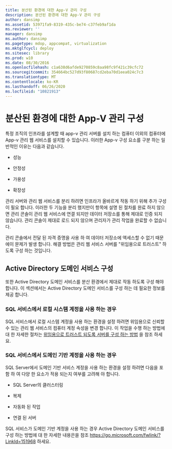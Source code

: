 ```yaml
---
title: 분산된 환경에 대한 App-V 관리 구성
description: 분산된 환경에 대한 App-V 관리 구성
author: dansimp
ms.assetid: 53971fa9-8319-435c-be74-c37feb9af1da
ms.reviewer: ''
manager: dansimp
ms.author: dansimp
ms.pagetype: mdop, appcompat, virtualization
ms.mktglfcycl: deploy
ms.sitesec: library
ms.prod: w10
ms.date: 08/30/2016
ms.openlocfilehash: c1a638d6afde9270859c8aa98fc9f421c39cfc72
ms.sourcegitcommit: 354664bc527d93f80687cd2eba70d1eea024c7c3
ms.translationtype: MT
ms.contentlocale: ko-KR
ms.lasthandoff: 06/26/2020
ms.locfileid: "10821913"
---
```

# 분산된 환경에 대한 App-V 관리 구성


특정 조직의 인프라를 설계할 때 app-v 관리 서버를 설치 하는 컴퓨터 이외의 컴퓨터에 App-v 관리 웹 서비스를 설치할 수 있습니다. 이러한 App-v 구성 요소를 구분 하는 일반적인 이유는 다음과 같습니다.

-   성능

-   안정성

-   가용성

-   확장성

관리 서버와 관리 웹 서비스를 분리 하려면 인프라가 올바르게 작동 하기 위해 추가 구성이 필요 합니다. 이러한 두 기능을 분리 했지만이 항목에 설명 된 절차를 완료 하지 않으면 관리 콘솔이 관리 웹 서비스에 연결 되지만 데이터 저장소를 통해 제대로 인증 되지 않습니다. 관리 콘솔이 제대로 로드 되지 않으며 관리자가 관리 작업을 완료할 수 없습니다.

관리 콘솔에서 전달 된 자격 증명을 사용 하 여 데이터 저장소에 액세스할 수 없기 때문에이 문제가 발생 합니다. 해결 방법은 관리 웹 서비스 서버를 "위임용으로 트러스트" 하도록 구성 하는 것입니다.

## Active Directory 도메인 서비스 구성


또한 Active Directory 도메인 서비스를 분산 환경에서 제대로 작동 하도록 구성 해야 합니다. 이 섹션에서는 Active Directory 도메인 서비스를 구성 하는 데 필요한 정보를 제공 합니다.

### SQL 서비스에서 로컬 시스템 계정을 사용 하는 경우

SQL 서비스에서 로컬 시스템 계정을 사용 하는 환경을 설정 하려면 위임용으로 신뢰할 수 있는 관리 웹 서비스의 컴퓨터 계정 속성을 변경 합니다. 이 작업을 수행 하는 방법에 대 한 자세한 절차는 [위임용으로 트러스트 되도록 서버를 구성 하는 방법](how-to-configure-the-server-to-be-trusted-for-delegation.md) 을 참조 하세요.

### SQL 서비스에서 도메인 기반 계정을 사용 하는 경우

SQL Server에서 도메인 기반 서비스 계정을 사용 하는 환경을 설정 하려면 다음을 포함 하 여 다양 한 요소가 적용 되는지 여부를 고려해 야 합니다.

-   SQL Server의 클러스터링

-   복제

-   자동화 된 작업

-   연결 된 서버

SQL 서비스가 도메인 기반 계정을 사용 하는 경우 Active Directory 도메인 서비스를 구성 하는 방법에 대 한 자세한 내용은을 참조 <https://go.microsoft.com/fwlink/?LinkId=151968> 하세요.

 

 






